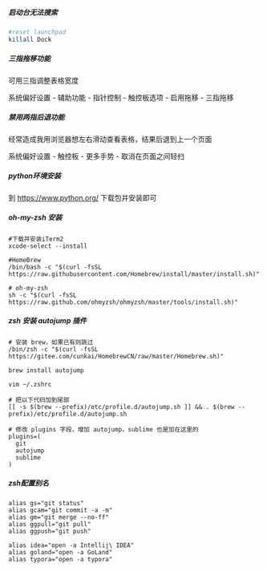 ##### 启动台无法搜索

```bash
#reset launchpad
killall Dock
```



##### 三指拖移功能

可用三指调整表格宽度

系统偏好设置 - 辅助功能 - 指针控制 - 触控板选项 - 启用拖移 - 三指拖移



##### 禁用两指后退功能

经常造成我用浏览器想左右滑动查看表格，结果后退到上一个页面

系统偏好设置 - 触控板 - 更多手势 - 取消在页面之间轻扫



##### python环境安装

到 https://www.python.org/ 下载包并安装即可



##### oh-my-zsh 安装

```shell
#下载并安装iTerm2
xcode-select --install

#HomeBrew
/bin/bash -c "$(curl -fsSL https://raw.githubusercontent.com/Homebrew/install/master/install.sh)"

# oh-my-zsh
sh -c "$(curl -fsSL https://raw.github.com/ohmyzsh/ohmyzsh/master/tools/install.sh)"
```



##### zsh 安装 autojump 插件

```shell
# 安装 brew，如果已有则跳过
/bin/zsh -c "$(curl -fsSL https://gitee.com/cunkai/HomebrewCN/raw/master/Homebrew.sh)"

brew install autojump

vim ~/.zshrc

# 把以下代码加到尾部
[[ -s $(brew --prefix)/etc/profile.d/autojump.sh ]] && . $(brew --prefix)/etc/profile.d/autojump.sh

# 修改 plugins 字段，增加 autojump，sublime 也是加在这里的
plugins=(
  git
  autojump
  sublime
)
```



##### zsh配置别名

```shell
alias gs="git status"
alias gcam="git commit -a -m"
alias gm="git merge --no-ff"
alias ggpull="git pull"
alias ggpush="git push"

alias idea="open -a Intellij\ IDEA"
alias goland="open -a GoLand"
alias typora="open -a typora"
```


